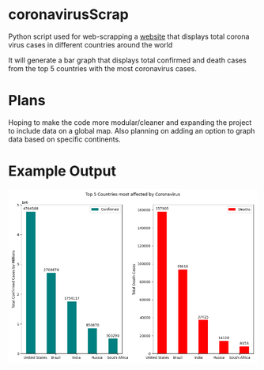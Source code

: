 # coronavirusScrap
Python script used for web-scrapping a [website](https://www.worldometers.info/coronavirus/countries-where-coronavirus-has-spread/) that displays total corona virus cases in different countries around the world

It will generate a bar graph that displays total confirmed and death cases from the top 5 countries with the most coronavirus cases.

# Plans
Hoping to make the code more modular/cleaner and expanding the project to include data on a global map. Also planning on adding an option to graph data based on specific continents.

# Example Output
![](images/Example_Generated_Graphs.png)




